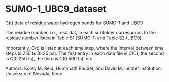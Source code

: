 # SUMO-1_UBC9_dataset
C(t) data of residue water hydrogen bonds for SUMO-1 and UBC9

The residue number, i.e., res#.dat, in each subfolder corresponds to the residue number listed in Table S1 (SUMO-1) and Table S2 (UBC9).

Importantly, C(t) is listed at each time step, where the interval between time steps is 250 fs (0.25 ps). The first entry in each data file is C(0), the second is C(0.250 fs), the third is C(0.500 fs), etc.


Authors: Korey M. Reid, Humanath Poudel, and David M. Leitner
Institution: University of Nevada, Reno
